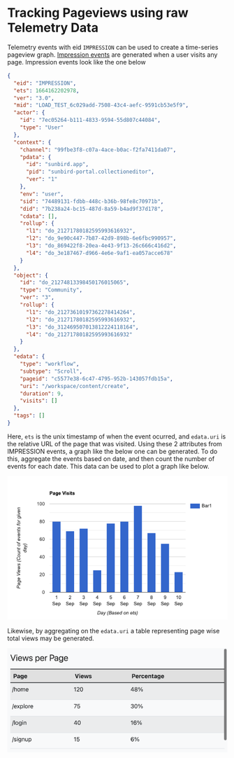 # Tracking Pageviews using raw Telemetry Data

Telemetry events with eid `IMPRESSION` can be used to create a time-series pageview graph. [Impression events](http://docs.sunbird.org/latest/developer-docs/telemetry/specification/#impression) are generated when a user visits any page. Impression events look like the one below

```JSON
{
  "eid": "IMPRESSION",
  "ets": 1664162202978,
  "ver": "3.0",
  "mid": "LOAD_TEST_6c029add-7508-43c4-aefc-9591cb53e5f9",
  "actor": {
    "id": "7ec05264-b111-4833-9594-55d807c44084",
    "type": "User"
  },
  "context": {
    "channel": "99fbe3f8-c07a-4ace-b0ac-f2fa7411da07",
    "pdata": {
      "id": "sunbird.app",
      "pid": "sunbird-portal.collectioneditor",
      "ver": "1"
    },
    "env": "user",
    "sid": "74489131-fdbb-448c-b36b-98fe8c70971b",
    "did": "7b238a24-bc15-487d-8a59-b4ad9f37d178",
    "cdata": [],
    "rollup": {
      "l1": "do_21271780182595993616932",
      "l2": "do_9e90c447-7b87-42d9-898b-6e6fbc990957",
      "l3": "do_869422f8-20ea-4e43-9f13-26c666c416d2",
      "l4": "do_3e187467-d966-4e6e-9af1-ea057acce678"
    }
  },
  "object": {
    "id": "do_21274813398450176015065",
    "type": "Community",
    "ver": "3",
    "rollup": {
      "l1": "do_21273610197362278414264",
      "l2": "do_21271780182595993616932",
      "l3": "do_312469507013812224118164",
      "l4": "do_21271780182595993616932"
    }
  },
  "edata": {
    "type": "workflow",
    "subtype": "Scroll",
    "pageid": "c5577e38-6c47-4795-952b-143057fdb15a",
    "uri": "/workspace/content/create",
    "duration": 9,
    "visits": []
  },
  "tags": []
}
```

Here, `ets` is the unix timestamp of when the event ocurred, and `edata.uri` is the relative URL of the page that was visited. Using these 2 attributes from IMPRESSION events, a graph like the below one can be generated. To do this, aggregate the events based on date, and then count the number of events for each date. This data can be used to plot a graph like below. 

![Visits Graph using IMPRESSION events](<../../.gitbook/assets/recipe-visits-bar-graph.png>)


Likewise, by aggregating on the `edata.uri` a table representing page wise total views may be generated.

![Page wise total views](<../../.gitbook/assets/recipe-views-pagewise.png>)